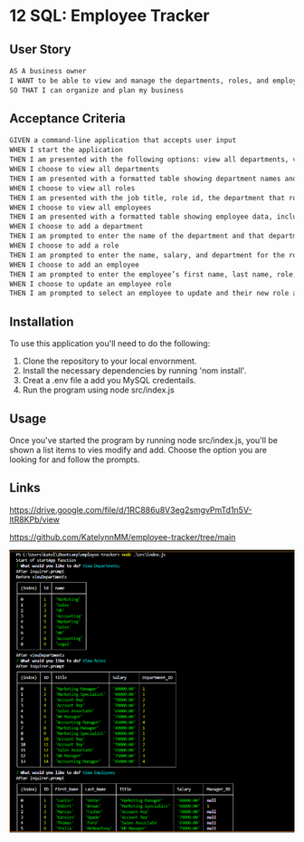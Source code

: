 # 12 SQL: Employee Tracker


## User Story

```md
AS A business owner
I WANT to be able to view and manage the departments, roles, and employees in my company
SO THAT I can organize and plan my business
```

## Acceptance Criteria

```md
GIVEN a command-line application that accepts user input
WHEN I start the application
THEN I am presented with the following options: view all departments, view all roles, view all employees, add a department, add a role, add an employee, and update an employee role
WHEN I choose to view all departments
THEN I am presented with a formatted table showing department names and department ids
WHEN I choose to view all roles
THEN I am presented with the job title, role id, the department that role belongs to, and the salary for that role
WHEN I choose to view all employees
THEN I am presented with a formatted table showing employee data, including employee ids, first names, last names, job titles, departments, salaries, and managers that the employees report to
WHEN I choose to add a department
THEN I am prompted to enter the name of the department and that department is added to the database
WHEN I choose to add a role
THEN I am prompted to enter the name, salary, and department for the role and that role is added to the database
WHEN I choose to add an employee
THEN I am prompted to enter the employee’s first name, last name, role, and manager, and that employee is added to the database
WHEN I choose to update an employee role
THEN I am prompted to select an employee to update and their new role and this information is updated in the database 
```

## Installation
To use this application you'll need to do the following:
1. Clone the repository to your local envornment.
2. Install the necessary dependencies by running 'nom install'.
3. Creat a .env file a add you MySQL credentails.
4. Run the program using node src/index.js

## Usage
Once you've started the program by running node src/index.js, you'll be shown a list items to vies modify and add. Choose the option you are looking for and follow the prompts.

## Links

https://drive.google.com/file/d/1RC886u8V3eg2smgvPmTd1n5V-ltR8KPb/view

https://github.com/KatelynnMM/employee-tracker/tree/main

![alt text](image.png)